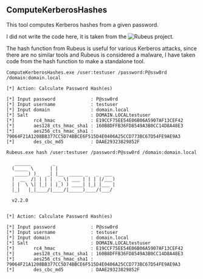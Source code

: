 ## ComputeKerberosHashes

This tool computes Kerberos hashes from a given password.

I did not write the code here, it is taken from the ![Rubeus](https://github.com/GhostPack/Rubeus) project.

The hash function from Rubeus is useful for various Kerberos attacks, since there are no similar tools and Rubeus is considered a malware, I have taken code from the hash function to make a standalone tool.

```
ComputeKerberosHashes.exe /user:testuser /password:P@ssw0rd /domain:domain.local

[*] Action: Calculate Password Hash(es)

[*] Input password             : P@ssw0rd
[*] Input username             : testuser
[*] Input domain               : domain.local
[*] Salt                       : DOMAIN.LOCALtestuser
[*]       rc4_hmac             : E19CCF75EE54E06B06A5907AF13CEF42
[*]       aes128_cts_hmac_sha1 : 160B8DFFB36FD8549A3B0CC14D8A48E3
[*]       aes256_cts_hmac_sha1 : 79064F21A1208BB377CC5D74BBCE6F515D4E0406A25CCD773BC67D54FE9AE9A3
[*]       des_cbc_md5          : DAAE29323829852F
```
```
Rubeus.exe hash /user:testuser /password:P@ssw0rd /domain:domain.local

   ______        _
  (_____ \      | |
   _____) )_   _| |__  _____ _   _  ___
  |  __  /| | | |  _ \| ___ | | | |/___)
  | |  \ \| |_| | |_) ) ____| |_| |___ |
  |_|   |_|____/|____/|_____)____/(___/

  v2.2.0


[*] Action: Calculate Password Hash(es)

[*] Input password             : P@ssw0rd
[*] Input username             : testuser
[*] Input domain               : domain.local
[*] Salt                       : DOMAIN.LOCALtestuser
[*]       rc4_hmac             : E19CCF75EE54E06B06A5907AF13CEF42
[*]       aes128_cts_hmac_sha1 : 160B8DFFB36FD8549A3B0CC14D8A48E3
[*]       aes256_cts_hmac_sha1 : 79064F21A1208BB377CC5D74BBCE6F515D4E0406A25CCD773BC67D54FE9AE9A3
[*]       des_cbc_md5          : DAAE29323829852F
```
